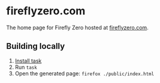 # fireflyzero.com

The home page for Firefly Zero hosted at [fireflyzero.com](https://fireflyzero.com/).

## Building locally

1. [Install task](https://taskfile.dev/)
1. Run `task`
1. Open the generated page: `firefox ./public/index.html`
